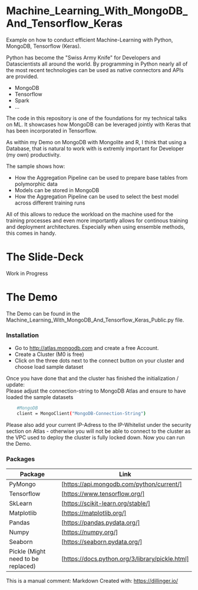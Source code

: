# Machine_Learning_With_MongoDB_And_Tensorflow_Keras
Example on how to conduct efficient Machine-Learning with Python, MongoDB, Tensorflow (Keras).

Python has become the "Swiss Army Knife" for Developers and Datascientists all around the world.
By programming in Python nearly all of the most recent technologies can be used as native connectors and APIs are provided.
  - MongoDB
  - Tensorflow
  - Spark
  - ...

The code in this repository is one of the foundations for my technical talks on ML.
It showcases how MongoDB can be leveraged jointly with Keras that has been incorporated in Tensorflow.

As within my Demo on MongoDB with Mongolite and R, I think that using a Database, that is natural to work with is extremly important for Developer (my own) productivity.

The sample shows how:
- How the Aggregation Pipeline can be used to prepare base tables from polymorphic data
- Models can be stored in MongoDB
- How the Aggregation Pipeline can be used to select the best model across different training runs

All of this allows to reduce the workload on the machine used for the training processes and even more importantly allows for continous training and deployment architectures.
Especially when using ensemble methods, this comes in handy.

# The Slide-Deck
Work in Progress

# The Demo
The Demo can be found in the Machine_Learning_With_MongoDB_And_Tensorflow_Keras_Public.py file.

### Installation
- Go to http://atlas.mongodb.com and create a free Account.
- Create a Cluster (M0 is free)
- Click on the three dots next to the connect button on your cluster and choose load sample dataset <br>

Once you have done that and the cluster has finished the initialization / update:<br>
Please adjust the connection-string to MongoDB Atlas and ensure to have loaded the sample datasets
```sh
    #MongoDB
    client = MongoClient("MongoDB-Connection-String")
```
Please also add your current IP-Adress to the IP-Whitelist under the security section on Atlas - otherwise you will not be able to connect to the cluster as the VPC used to deploy the cluster is fully locked down.
Now you can run the Demo.

### Packages

| Package | Link |
| ------ | ------ |
| PyMongo | [https://api.mongodb.com/python/current/] |
| Tensorflow | [https://www.tensorflow.org/] |
| SkLearn | [https://scikit-learn.org/stable/] |
| Matplotlib | [https://matplotlib.org/] |
| Pandas | [https://pandas.pydata.org/] |
| Numpy | [https://numpy.org/] |
| Seaborn | [https://seaborn.pydata.org/] |
| Pickle (Might need to be replaced) | [https://docs.python.org/3/library/pickle.html] |




This is a manual comment:
Markdown Created with: https://dillinger.io/
